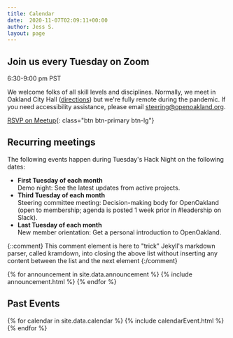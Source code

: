 ```yaml
---
title: Calendar
date:  2020-11-07T02:09:11+00:00
author: Jess S.
layout: page
---
```


## Join us every Tuesday on Zoom
6:30-9:00 pm PST

We welcome folks of all skill levels and disciplines. Normally, we meet in Oakland City Hall ([directions](https://goo.gl/maps/YTNkpZcb7Sy936w88)) but we're fully remote during the pandemic. If you need accessibility assistance, please email steering@openoakland.org.

[RSVP on Meetup](https://www.meetup.com/OpenOakland/events/){: class="btn btn-primary btn-lg"}

## Recurring meetings
The following events happen during Tuesday's Hack Night on the following dates:

- **First Tuesday of each month**  
Demo night: See the latest updates from active projects.  
- **Third Tuesday of each month**  
Steering committee meeting: Decision-making body for OpenOakland (open to membership; agenda is posted 1 week prior in #leadership on Slack).  
- **Last Tuesday of each month**  
New member orientation: Get a personal introduction to OpenOakland.

{::comment}
This comment element is here to "trick" Jekyll's markdown parser, called kramdown, into closing the above list without inserting any content between the list and the next element
{:/comment}

{% for announcement in site.data.announcement %}
  {% include announcement.html %}
{% endfor %}

## Past Events

{% for calendar in site.data.calendar %}
  {% include calendarEvent.html %}
{% endfor %}
